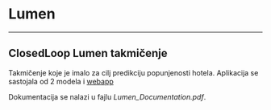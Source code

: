 # Lumen
---

ClosedLoop Lumen takmičenje
--- 

Takmičenje koje je imalo za cilj predikciju popunjenosti hotela. Aplikacija se sastojala od 2 modela i <a href="https://github.com/boriscu/Lumen">webapp</a>

Dokumentacija se nalazi u fajlu *Lumen_Documentation.pdf*.
